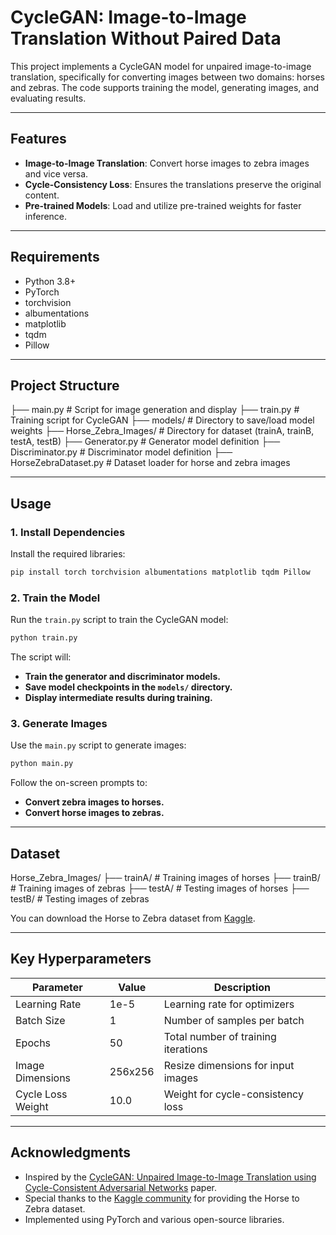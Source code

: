 # CycleGAN: Image-to-Image Translation Without Paired Data

This project implements a CycleGAN model for unpaired image-to-image translation, specifically for converting images between two domains: horses and zebras. The code supports training the model, generating images, and evaluating results.

---

## Features

- **Image-to-Image Translation**: Convert horse images to zebra images and vice versa.
- **Cycle-Consistency Loss**: Ensures the translations preserve the original content.
- **Pre-trained Models**: Load and utilize pre-trained weights for faster inference.

---

## Requirements

- Python 3.8+
- PyTorch
- torchvision
- albumentations
- matplotlib
- tqdm
- Pillow

---

## Project Structure

├── main.py # Script for image generation and display ├── train.py # Training script for CycleGAN ├── models/ # Directory to save/load model weights ├── Horse_Zebra_Images/ # Directory for dataset (trainA, trainB, testA, testB) ├── Generator.py # Generator model definition ├── Discriminator.py # Discriminator model definition ├── HorseZebraDataset.py # Dataset loader for horse and zebra images

---

## Usage

### 1. Install Dependencies
Install the required libraries:

```bash
pip install torch torchvision albumentations matplotlib tqdm Pillow
```

### 2. Train the Model

Run the `train.py` script to train the CycleGAN model:

```bash
python train.py
```

The script will:
- **Train the generator and discriminator models.**
- **Save model checkpoints in the `models/` directory.**
- **Display intermediate results during training.**

### 3. Generate Images

Use the `main.py` script to generate images:

```bash
python main.py
```

Follow the on-screen prompts to:
- **Convert zebra images to horses.**
- **Convert horse images to zebras.**

---

## Dataset

Horse_Zebra_Images/ ├── trainA/ # Training images of horses ├── trainB/ # Training images of zebras ├── testA/ # Testing images of horses ├── testB/ # Testing images of zebras

You can download the Horse to Zebra dataset from [Kaggle](https://www.kaggle.com/datasets/balraj98/horse2zebra-dataset?resource=download).

---

## Key Hyperparameters

| Parameter         | Value      | Description                           |
|-------------------|------------|---------------------------------------|
| Learning Rate     | 1e-5       | Learning rate for optimizers          |
| Batch Size        | 1          | Number of samples per batch           |
| Epochs            | 50         | Total number of training iterations   |
| Image Dimensions  | 256x256    | Resize dimensions for input images    |
| Cycle Loss Weight | 10.0       | Weight for cycle-consistency loss     |

---

## Acknowledgments

- Inspired by the [CycleGAN: Unpaired Image-to-Image Translation using Cycle-Consistent Adversarial Networks](https://arxiv.org/abs/1703.10593) paper.
- Special thanks to the [Kaggle community](https://www.kaggle.com/) for providing the Horse to Zebra dataset.
- Implemented using PyTorch and various open-source libraries.


